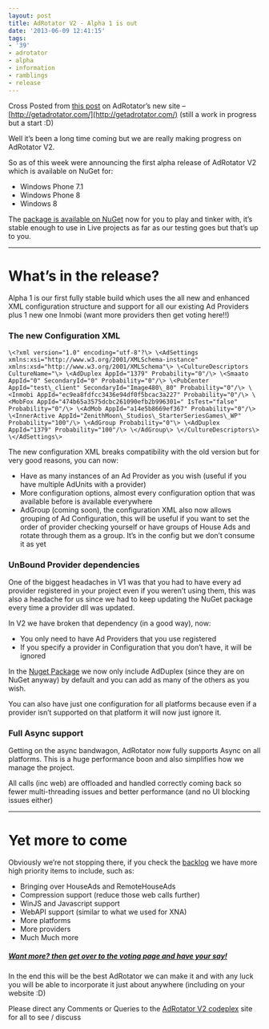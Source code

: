 ```yaml
---
layout: post
title: AdRotator V2 - Alpha 1 is out
date: '2013-06-09 12:41:15'
tags:
- '39'
- adrotator
- alpha
- information
- ramblings
- release
---
```


Cross Posted from [this post](http://wp.me/p3yEc2-O) on AdRotator’s new site – [http://getadrotator.com/](http://getadrotator.com/) (still a work in progress but a start :D)

Well it’s been a long time coming but we are really making progress on AdRotator V2.

So as of this week were announcing the first alpha release of AdRotator V2 which is available on NuGet for:

- Windows Phone 7.1
- Windows Phone 8
- Windows 8

The [package is available on NuGet](http://nuget.org/packages/AdRotator/2.0.0-Alpha1) now for you to play and tinker with, it’s stable enough to use in Live projects as far as our testing goes but that’s up to you.

* * *

# What’s in the release?

Alpha 1 is our first fully stable build which uses the all new and enhanced XML configuration structure and support for all our existing Ad Providers plus 1 new one Inmobi (want more providers then get voting here!!)

### The new Configuration XML

    \<?xml version="1.0" encoding="utf-8"?\> \<AdSettings xmlns:xsi="http://www.w3.org/2001/XMLSchema-instance" xmlns:xsd="http://www.w3.org/2001/XMLSchema"\> \<CultureDescriptors CultureName="\> \<AdDuplex AppId="1379" Probability="0"/\> \<Smaato AppId="0" SecondaryId="0" Probability="0"/\> \<PubCenter AppId="test\_client" SecondaryId="Image480\_80" Probability="0"/\> \<Inmobi AppId="ec9ea8fdfcc3436e94df0f5bcac3a227" Probability="0"/\> \<MobFox AppId="474b65a3575dcbc261090efb2b996301=" IsTest="false" Probability="0"/\> \<AdMob AppId="a14e5b8669ef367" Probability="0"/\> \<InnerActive AppId="ZenithMoon\_Studios\_StarterSeriesGames\_WP" Probability="100"/\> \<AdGroup Probability="0"\> \<AdDuplex AppId="1379" Probability="100"/\> \</AdGroup\> \</CultureDescriptors\> \</AdSettings\>

The new configuration XML breaks compatibility with the old version but for very good reasons, you can now:

- Have as many instances of an Ad Provider as you wish (useful if you have multiple AdUnits with a provider)
- More configuration options, almost every configuration option that was available before is available everywhere
- AdGroup (coming soon), the configuration XML also now allows grouping of Ad Configuration, this will be useful if you want to set the order of provider checking yourself or have groups of House Ads and rotate through them as a group. It’s in the config but we don’t consume it as yet

### UnBound Provider dependencies

One of the biggest headaches in V1 was that you had to have every ad provider registered in your project even if you weren’t using them, this was also a headache for us since we had to keep updating the NuGet package every time a provider dll was updated.

In V2 we have broken that dependency (in a good way), now:

- You only need to have Ad Providers that you use registered
- If you specify a provider in Configuration that you don’t have, it will be ignored

In the [Nuget Package](http://nuget.org/packages/AdRotator/2.0.0-Alpha1) we now only include AdDuplex (since they are on NuGet anyway) by default and you can add as many of the others as you wish.

You can also have just one configuration for all platforms because even if a provider isn’t supported on that platform it will now just ignore it.

### Full Async support

Getting on the async bandwagon, AdRotator now fully supports Async on all platforms.  This is a huge performance boon and also simplifies how we manage the project.

All calls (inc web) are offloaded and handled correctly coming back so fewer multi-threading issues and better performance (and no UI blocking issues either)

* * *

# Yet more to come

Obviously we’re not stopping there, if you check the [backlog](https://getadrotator.codeplex.com/wikipage?title=AdRotator%20V2%20progress%20report) we have more high priority items to include, such as:

- Bringing over HouseAds and RemoteHouseAds
- Compression support (reduce those web calls further)
- WinJS and Javascript support
- WebAPI support (similar to what we used for XNA)
- More platforms
- More providers
- Much Much more

##### [Want more? then get over to the voting page and have your say!](http://www.voteit.com/v/HiHC8jq1MV8wxEW)

In the end this will be the best AdRotator we can make it and with any luck you will be able to incorporate it just about anywhere (including on your website :D)

Please direct any Comments or Queries to the [AdRotator V2 codeplex](http://getadrotator.codeplex.com/) site for all to see / discuss

